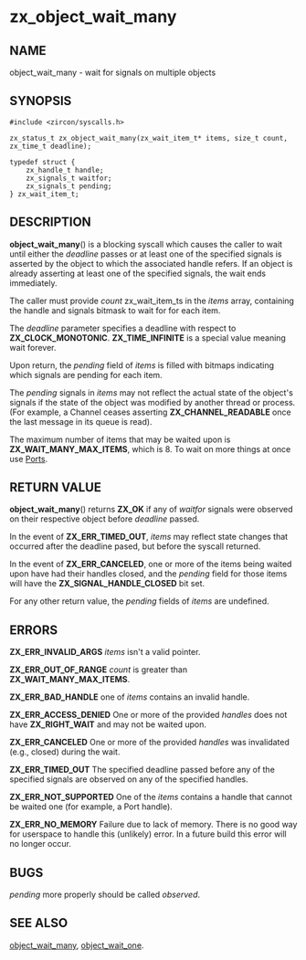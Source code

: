 # zx_object_wait_many

## NAME

object_wait_many - wait for signals on multiple objects

## SYNOPSIS

```
#include <zircon/syscalls.h>

zx_status_t zx_object_wait_many(zx_wait_item_t* items, size_t count, zx_time_t deadline);

typedef struct {
    zx_handle_t handle;
    zx_signals_t waitfor;
    zx_signals_t pending;
} zx_wait_item_t;
```

## DESCRIPTION

**object_wait_many**() is a blocking syscall which causes the caller to
wait until either the *deadline* passes or at least one of the specified
signals is asserted by the object to which the associated handle refers.
If an object is already asserting at least one of the specified signals,
the wait ends immediately.

The caller must provide *count* zx_wait_item_ts in the *items* array,
containing the handle and signals bitmask to wait for for each item.

The *deadline* parameter specifies a deadline with respect to
**ZX_CLOCK_MONOTONIC**.  **ZX_TIME_INFINITE** is a special value meaning wait
forever.

Upon return, the *pending* field of *items* is filled with bitmaps indicating
which signals are pending for each item.

The *pending* signals in *items* may not reflect the actual state of the object's
signals if the state of the object was modified by another thread or
process.  (For example, a Channel ceases asserting **ZX_CHANNEL_READABLE**
once the last message in its queue is read).

The maximum number of items that may be waited upon is **ZX_WAIT_MANY_MAX_ITEMS**,
which is 8.  To wait on more things at once use [Ports](../objects/port.md).

## RETURN VALUE

**object_wait_many**() returns **ZX_OK** if any of *waitfor* signals were
observed on their respective object before *deadline* passed.

In the event of **ZX_ERR_TIMED_OUT**, *items* may reflect state changes
that occurred after the deadline pased, but before the syscall returned.

In the event of **ZX_ERR_CANCELED**, one or more of the items being waited
upon have had their handles closed, and the *pending* field for those items
will have the **ZX_SIGNAL_HANDLE_CLOSED** bit set.

For any other return value, the *pending* fields of *items* are undefined.

## ERRORS

**ZX_ERR_INVALID_ARGS**  *items* isn't a valid pointer.

**ZX_ERR_OUT_OF_RANGE**  *count* is greater than **ZX_WAIT_MANY_MAX_ITEMS**.

**ZX_ERR_BAD_HANDLE**  one of *items* contains an invalid handle.

**ZX_ERR_ACCESS_DENIED**  One or more of the provided *handles* does not
have **ZX_RIGHT_WAIT** and may not be waited upon.

**ZX_ERR_CANCELED**  One or more of the provided *handles* was invalidated
(e.g., closed) during the wait.

**ZX_ERR_TIMED_OUT**  The specified deadline passed before any of the specified signals are
observed on any of the specified handles.

**ZX_ERR_NOT_SUPPORTED**  One of the *items* contains a handle that cannot
be waited one (for example, a Port handle).

**ZX_ERR_NO_MEMORY**  Failure due to lack of memory.
There is no good way for userspace to handle this (unlikely) error.
In a future build this error will no longer occur.

## BUGS

*pending* more properly should be called *observed*.

## SEE ALSO

[object_wait_many](object_wait_many.md),
[object_wait_one](object_wait_one.md).
